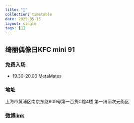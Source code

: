 ```yaml
---
title: "🎫"
collection: timetable
date: 2025-05-15
layout: single
tags: [🎫]
---
```


## 绮丽偶像日KFC mini 91 

### 免费入场

- 19.30-20.00 MetaMates

### 地址

上海市黄浦区南京东路800号第一百货C馆4楼 第一绮丽次元街区

### [微博link](https://weibo.com/7741831787/Pruhi5v50#comment)